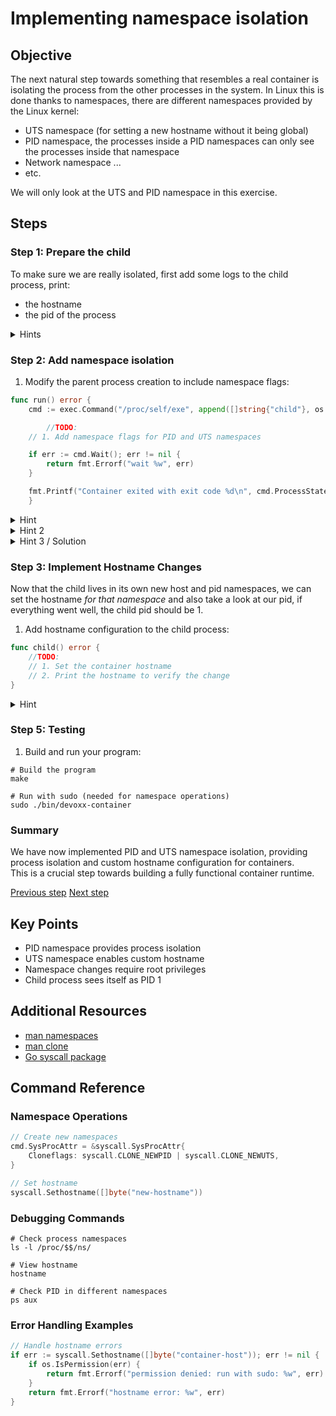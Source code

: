 # Implementing namespace isolation

## Objective

The next natural step towards something that resembles a real container is
isolating the process from the other processes in the system. In Linux this is
done thanks to namespaces, there are different namespaces provided by the Linux
kernel:

- UTS namespace (for setting a new hostname without it being global)
- PID namespace, the processes inside a PID namespaces can only see the
  processes inside that namespace
- Network namespace ...
- etc.

We will only look at the UTS and PID namespace in this exercise.

## Steps

### Step 1: Prepare the child

To make sure we are really isolated, first add some logs to the child process,
print:

- the hostname
- the pid of the process

<details>
<summary>Hints</summary>

Use the `os` package to get the pid of the current process: `pid := os.Getpid()`

</details>

### Step 2: Add namespace isolation

1.  Modify the parent process creation to include namespace flags:

```go
func run() error {
    cmd := exec.Command("/proc/self/exe", append([]string{"child"}, os.Args...)...)

        //TODO:
    // 1. Add namespace flags for PID and UTS namespaces

    if err := cmd.Wait(); err != nil {
        return fmt.Errorf("wait %w", err)
    }

    fmt.Printf("Container exited with exit code %d\n", cmd.ProcessState.ExitCode())
    }
```

<details>
<summary>Hint</summary>

Look at the `SysProcAttr` property of the `exec.Cmd` structure

</details>

<details>
<summary>Hint 2</summary>

You need to set the `Cloneflags` to the `cmd`.

</details>

<details>
<summary>Hint 3 / Solution</summary>

```golang
cmd.SysProcAttr = &syscall.SysProcAttr {
    Cloneflags: syscall.CLONE_NEWUTS | syscall.CLONE_NEWPID,
}
```

</details>

### Step 3: Implement Hostname Changes

Now that the child lives in its own new host and pid namespaces, we can set the
hostname _for that namespace_ and also take a look at our pid, if everything
went well, the child pid should be 1.

1. Add hostname configuration to the child process:

```go
func child() error {
    //TODO:
    // 1. Set the container hostname
    // 2. Print the hostname to verify the change
}
```

<details>
<summary>Hint</summary>
Look at `syscall.Sethostname` function
</details>

### Step 5: Testing

1. Build and run your program:

```console
# Build the program
make

# Run with sudo (needed for namespace operations)
sudo ./bin/devoxx-container
```

### Summary

We have now implemented PID and UTS namespace isolation, providing process
isolation and custom hostname configuration for containers.  
This is a crucial step towards building a fully functional container runtime.

[Previous step](./02-process-creation.md) [Next step](04-namespaces-and-chroot.md)

## Key Points

- PID namespace provides process isolation
- UTS namespace enables custom hostname
- Namespace changes require root privileges
- Child process sees itself as PID 1

## Additional Resources

- [man namespaces](https://man7.org/linux/man-pages/man7/namespaces.7.html)
- [man clone](https://man7.org/linux/man-pages/man2/clone.2.html)
- [Go syscall package](https://pkg.go.dev/syscall)

## Command Reference

### Namespace Operations

```go
// Create new namespaces
cmd.SysProcAttr = &syscall.SysProcAttr{
    Cloneflags: syscall.CLONE_NEWPID | syscall.CLONE_NEWUTS,
}

// Set hostname
syscall.Sethostname([]byte("new-hostname"))
```

### Debugging Commands

```console
# Check process namespaces
ls -l /proc/$$/ns/

# View hostname
hostname

# Check PID in different namespaces
ps aux
```

### Error Handling Examples

```go
// Handle hostname errors
if err := syscall.Sethostname([]byte("container-host")); err != nil {
    if os.IsPermission(err) {
        return fmt.Errorf("permission denied: run with sudo: %w", err)
    }
    return fmt.Errorf("hostname error: %w", err)
}
```
